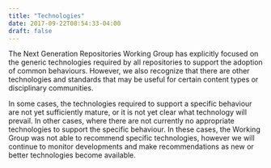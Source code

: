 ```yaml
---
title: "Technologies"
date: 2017-09-22T08:54:33-04:00
draft: false
--- 
```


The Next Generation Repositories Working Group has explicitly focused on the generic technologies required by all repositories to support the adoption of common behaviours. However, we also recognize that there are other technologies and standards that may be useful for certain content types or disciplinary communities. 

In some cases, the technologies required to support a specific behaviour are not yet sufficiently mature, or it is not yet clear what technology will prevail. In other cases, where there are not currently no appropriate technologies to support the specific behaviour. In these cases, the Working Group was not able to recommend specific technologies, however we will continue to monitor developments and make recommendations as new or better technologies become available.
